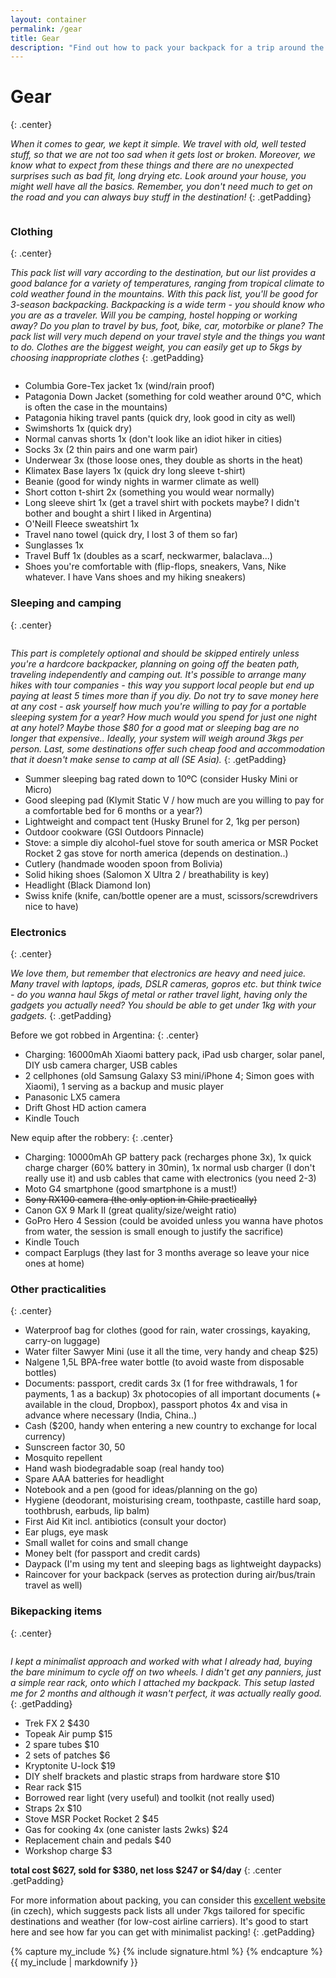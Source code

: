 ```yaml
---
layout: container
permalink: /gear
title: Gear
description: "Find out how to pack your backpack for a trip around the world. Learn more about the gear and things you need to take for a variety of climate and activities."
---
```


# Gear
{: .center}

*When it comes to gear, we kept it simple. We travel with old, well tested stuff, so that we are not too sad when it gets lost or broken. Moreover, we know what to expect from these things and there are no unexpected surprises such as bad fit, long drying etc. Look around your house, you might well have all the basics. Remember, you don't need much to get on the road and you can always buy stuff in the destination!*
{: .getPadding}

<img data-src="/img/2017-09-04/original/6462100767808796306.jpg" class="img-responsive center-block lazyload">

### Clothing
{: .center}

*This pack list will vary according to the destination, but our list provides a good balance for a variety of temperatures, ranging from tropical climate to cold weather found in the mountains. With this pack list, you'll be good for 3-season backpacking. Backpacking is a wide term - you should know who you are as a traveler. Will you be camping, hostel hopping or working away? Do you plan to travel by bus, foot, bike, car, motorbike or plane? The pack list will very much depend on your travel style and the things you want to do. Clothes are the biggest weight, you can easily get up to 5kgs by choosing inappropriate clothes*
{: .getPadding}

<img data-src="/img/2017-09-04/original/6461908312149863346.jpg" class="img-responsive center-block lazyload">

* Columbia Gore-Tex jacket 1x (wind/rain proof)
* Patagonia Down Jacket (something for cold weather around 0°C, which is often the case in the mountains)
* Patagonia hiking travel pants (quick dry, look good in city as well)
* Swimshorts 1x (quick dry)
* Normal canvas shorts 1x (don't look like an idiot hiker in cities)
* Socks 3x (2 thin pairs and one warm pair)
* Underwear 3x (those loose ones, they double as shorts in the heat)
* Klimatex Base layers 1x (quick dry long sleeve t-shirt)
* Beanie (good for windy nights in warmer climate as well)
* Short cotton t-shirt 2x (something you would wear normally)
* Long sleeve shirt 1x (get a travel shirt with pockets maybe? I didn't bother and bought a shirt I liked in Argentina)
* O'Neill Fleece sweatshirt 1x
* Travel nano towel (quick dry, I lost 3 of them so far)
* Sunglasses 1x
* Travel Buff 1x (doubles as a scarf, neckwarmer, balaclava...)
* Shoes you're comfortable with (flip-flops, sneakers, Vans, Nike whatever. I have Vans shoes and my hiking sneakers)

### Sleeping and camping
{: .center}

<img data-src="/img/2017-07-25/original/IMG_0615.jpg" class="img-responsive center-block lazyload">

*This part is completely optional and should be skipped entirely unless you're a hardcore backpacker, planning on going off the beaten path, traveling independently and camping out. It's possible to arrange many hikes with tour companies - this way you support local people but end up paying at least 5 times more than if you diy. Do not try to save money here at any cost - ask yourself how much you're willing to pay for a portable sleeping system for a year? How much would you spend for just one night at any hotel? Maybe those $80 for a good mat or sleeping bag are no longer that expensive.. Ideally, your system will weigh around 3kgs per person. Last, some destinations offer such cheap food and accommodation that it doesn't make sense to camp at all (SE Asia).*
{: .getPadding}

* Summer sleeping bag rated down to 10ºC (consider Husky Mini or Micro)
* Good sleeping pad (Klymit Static V / how much are you willing to pay for a comfortable bed for 6 months or a year?)
* Lightweight and compact tent (Husky Brunel for 2, 1kg per person)
* Outdoor cookware (GSI Outdoors Pinnacle)
* Stove: a simple diy alcohol-fuel stove for south america or MSR Pocket Rocket 2 gas stove for north america (depends on destination..)
* Cutlery (handmade wooden spoon from Bolivia)
* Solid hiking shoes (Salomon X Ultra 2 / breathability is key)
* Headlight (Black Diamond Ion)
* Swiss knife (knife, can/bottle opener are a must, scissors/screwdrivers nice to have)

### Electronics
{: .center}

*We love them, but remember that electronics are heavy and need juice. Many travel with laptops, ipads, DSLR cameras, gopros etc. but think twice - do you wanna haul 5kgs of metal or rather travel light, having only the gadgets you actually need? You should be able to get under 1kg with your gadgets.*
{: .getPadding}

Before we got robbed in Argentina:
{: .center}
* Charging: 16000mAh Xiaomi battery pack, iPad usb charger, solar panel, DIY usb camera charger, USB cables
* 2 cellphones (old Samsung Galaxy S3 mini/iPhone 4; Simon goes with Xiaomi), 1 serving as a backup and music player
* Panasonic LX5 camera
* Drift Ghost HD action camera
* Kindle Touch

New equip after the robbery:
{: .center}
* Charging: 10000mAh GP battery pack (recharges phone 3x), 1x quick charge charger (60% battery in 30min), 1x normal usb charger (I don't really use it) and usb cables that came with electronics (you need 2-3)
* Moto G4 smartphone (good smartphone is a must!)
* ~~Sony RX100 camera (the only option in Chile practically)~~
* Canon GX 9 Mark II (great quality/size/weight ratio)
* GoPro Hero 4 Session (could be avoided unless you wanna have photos from water, the session is small enough to justify the sacrifice)
* Kindle Touch
* compact Earplugs (they last for 3 months average so leave your nice ones at home)

### Other practicalities
{: .center}
* Waterproof bag for clothes (good for rain, water crossings, kayaking, carry-on luggage)
* Water filter Sawyer Mini (use it all the time, very handy and cheap $25)
* Nalgene 1,5L BPA-free water bottle (to avoid waste from disposable bottles)
* Documents: passport, credit cards 3x (1 for free withdrawals, 1 for payments, 1 as a backup) 3x photocopies of all important documents (+ available in the cloud, Dropbox), passport photos 4x and visa in advance where necessary (India, China..)
* Cash ($200, handy when entering a new country to exchange for local currency)
* Sunscreen factor 30, 50
* Mosquito repellent
* Hand wash biodegradable soap (real handy too)
* Spare AAA batteries for headlight
* Notebook and a pen (good for ideas/planning on the go)
* Hygiene (deodorant, moisturising cream, toothpaste, castille hard soap, toothbrush, earbuds, lip balm)
* First Aid Kit incl. antibiotics (consult your doctor)
* Ear plugs, eye mask
* Small wallet for coins and small change
* Money belt (for passport and credit cards)
* Daypack (I'm using my tent and sleeping bags as lightweight daypacks)
* Raincover for your backpack (serves as protection during air/bus/train travel as well)

### Bikepacking items
{: .center}

<img data-src="/img/2017-09-04/original/6461908309846316594.jpg" class="img-responsive center-block lazyload">

*I kept a minimalist approach and worked with what I already had, buying the bare minimum to cycle off on two wheels. I didn't get any panniers, just a simple rear rack, onto which I attached my backpack. This setup lasted me for 2 months and although it wasn't perfect, it was actually really good.*
{: .getPadding}

* Trek FX 2 $430
* Topeak Air pump $15
* 2 spare tubes $10
* 2 sets of patches $6
* Kryptonite U-lock $19
* DIY shelf brackets and plastic straps from hardware store $10
* Rear rack $15
* Borrowed rear light (very useful) and toolkit (not really used)
* Straps 2x $10
* Stove MSR Pocket Rocket 2 $45
* Gas for cooking 4x (one canister lasts 2wks) $24
* Replacement chain and pedals $40
* Workshop charge $3

**total cost $627, sold for $380, net loss $247 or $4/day**
{: .center .getPadding}

For more information about packing, you can consider this [excellent website](http://www.pod7kilo.cz) (in czech), which suggests pack lists all under 7kgs tailored for specific destinations and weather (for low-cost airline carriers). It's good to start here and see how far you can get with minimalist packing!
{: .getPadding}

{% capture my_include %}
{% include signature.html %}
{% endcapture %}
{{ my_include | markdownify }}
